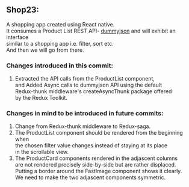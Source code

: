 ## Shop23:

A shopping app created using React native.  
It consumes a Product List REST API- [dummyjson](https://dummyjson.com/docs) and will exhibit an interface  
similar to a shopping app i.e. filter, sort etc.  
And then we will go from there.

### Changes introduced in this commit:

1. Extracted the API calls from the ProductList component,  
   and Added Async calls to dummyjson API using the default  
   Redux-thunk middleware's createAsyncThunk package offered  
   by the Redux Toolkit.

### Changes in mind to be introduced in future commits:

1. Change from Redux-thunk middleware to Redux-saga.
1. The ProductList component should be rendered from the beginning when  
   the chosen filter value changes instead of staying at its place  
   in the scrollable view.
1. The ProductCard components rendered in the adjascent columns  
   are not rendered precisely side-by-side but are rather displaced.  
   Putting a border around the FastImage component shows it clearly.  
   We need to make the two adjascent components symmetric.
